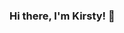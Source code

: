 ### Hi there, I'm Kirsty! 👋

<!--
**kirsty-stephen/kirsty-stephen** is a ✨ _special_ ✨ repository because its `README.md` (this file) appears on your GitHub profile.

Here are some ideas to get you started:
- 📍 Manchester, UK
- 👩🏻‍ ICU and Heart Failure Nurse.
- 👩🏻‍💻 Currently learning web development with The Developer Academy.

- 💉 Interested in healthcare research, particularly using new technologies.

- 🌿 📚 Happiest when outdoors or reading.


